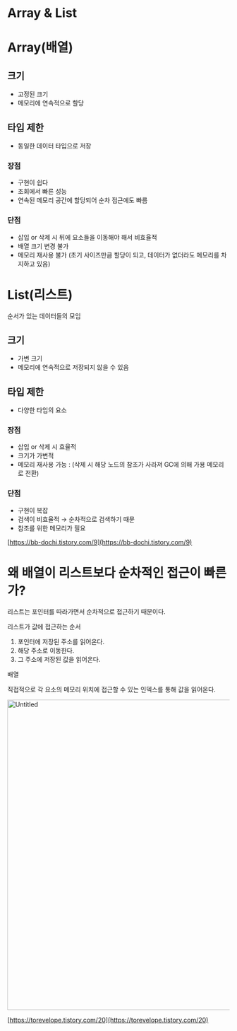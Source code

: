 # Array & List

# Array(배열)

## 크기

- 고정된 크기
- 메모리에 연속적으로 할당

## 타입 제한

- 동일한 데이터 타입으로 저장

### 장점

- 구현이 쉽다
- 조회에서 빠른 성능
- 연속된 메모리 공간에 할당되어 순차 접근에도 빠름

### 단점

- 삽입 or 삭제 시 뒤에 요소들을 이동해야 해서 비효율적
- 배열 크기 변경 불가
- 메모리 재사용 불가 (초기 사이즈만큼 할당이 되고, 데이터가 없더라도 메모리를 차지하고 있음)

# List(리스트)

순서가 있는 데이터들의 모임

## 크기

- 가변 크기
- 메모리에 연속적으로 저장되지 않을 수 있음

## 타입 제한

- 다양한 타입의 요소

### 장점

- 삽입 or 삭제 시 효율적
- 크기가 가변적
- 메모리 재사용 가능 : (삭제 시 해당 노드의 참조가 사라져 GC에 의해 가용 메모리로 전환)

### 단점

- 구현이 복잡
- 검색이 비효율적 → 순차적으로 검색하기 때문
- 참조를 위한 메모리가 필요

[https://bb-dochi.tistory.com/9](https://bb-dochi.tistory.com/9)

# 왜 배열이 리스트보다 순차적인 접근이 빠른가?

리스트는 포인터를 따라가면서 순차적으로 접근하기 때문이다.

리스트가 값에 접근하는 순서

1. 포인터에 저장된 주소를 읽어온다.
2. 해당 주소로 이동한다.
3. 그 주소에 저장된 값을 읽어온다.

배열

직접적으로 각 요소의 메모리 위치에 접근할 수 있는 인덱스를 통해 값을 읽어온다.

<img width="702" alt="Untitled" src="https://github.com/ssssihoon/CodingTest_Algorithm/assets/127017020/fb07eef3-9133-4b5e-a291-6b88d33dd11a">


[https://torevelope.tistory.com/20](https://torevelope.tistory.com/20)
